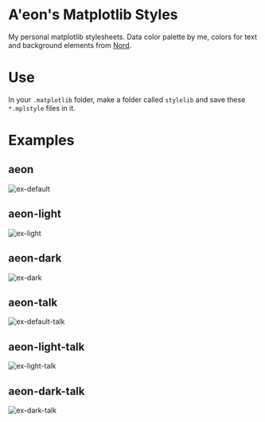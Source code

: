 # A'eon's Matplotlib Styles

My personal matplotlib stylesheets. Data color palette by me, colors for text and background elements from [Nord](https://www.nordtheme.com/docs/colors-and-palettes).

# Use

In your `.matplotlib` folder, make a folder called `stylelib` and save these `*.mplstyle` files in it.

# Examples

## aeon
![ex-default](https://github.com/aeon-tia/aeon-matplotlib/assets/33649177/0243895d-7671-463f-ba19-d1aaa3799d29)

## aeon-light
![ex-light](https://github.com/aeon-tia/aeon-matplotlib/assets/33649177/5d69db03-d036-4770-9f1b-e994137484cf)

## aeon-dark
![ex-dark](https://github.com/aeon-tia/aeon-matplotlib/assets/33649177/1e765ec8-f074-42df-b397-3be13929ae9e)

## aeon-talk
![ex-default-talk](https://github.com/aeon-tia/aeon-matplotlib/assets/33649177/9b2813f7-0a95-4a13-84f4-cfaec14b04e8)

## aeon-light-talk
![ex-light-talk](https://github.com/aeon-tia/aeon-matplotlib/assets/33649177/d93388dc-c7fe-466e-bc43-b67f7742febe)

## aeon-dark-talk
![ex-dark-talk](https://github.com/aeon-tia/aeon-matplotlib/assets/33649177/1efea123-a0a7-472f-b476-eea8df2e9b32)
